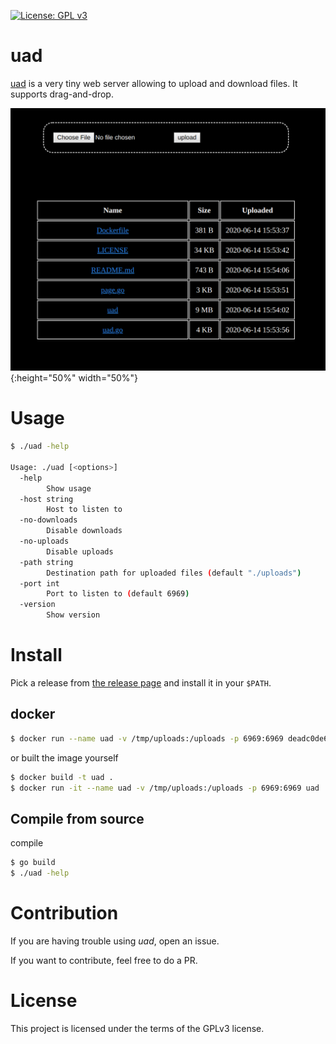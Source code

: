 [![License: GPL v3](https://img.shields.io/badge/License-GPL%20v3-blue.svg)](http://www.gnu.org/licenses/gpl-3.0)

# uad

[uad](https://github.com/deadc0de6/uad) is a very tiny web server allowing to upload and download files.
It supports drag-and-drop.

![Alt text](/screenshots/uad.png?raw=true){:height="50%" width="50%"}

# Usage

```bash
$ ./uad -help

Usage: ./uad [<options>]
  -help
    	Show usage
  -host string
    	Host to listen to
  -no-downloads
    	Disable downloads
  -no-uploads
    	Disable uploads
  -path string
    	Destination path for uploaded files (default "./uploads")
  -port int
    	Port to listen to (default 6969)
  -version
    	Show version
```

# Install

Pick a release from [the release page](https://github.com/deadc0de6/uad/releases) and
install it in your `$PATH`.

## docker

```bash
$ docker run --name uad -v /tmp/uploads:/uploads -p 6969:6969 deadc0de6/uad:v0.1
```

or built the image yourself

```bash
$ docker build -t uad .
$ docker run -it --name uad -v /tmp/uploads:/uploads -p 6969:6969 uad
```

## Compile from source

compile
```bash
$ go build
$ ./uad -help
```

# Contribution

If you are having trouble using *uad*, open an issue.

If you want to contribute, feel free to do a PR.

# License

This project is licensed under the terms of the GPLv3 license.
